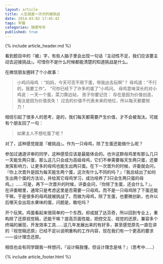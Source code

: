 ```yaml
---
layout: article
title: 人生就是一次次的被挑战
date: 2014-03-02 17:45:42
tags: 牢骚
categories: 随便写写
published: true
---
```


{% include  article_header.md %}

看到题目中的『被』字，有些人脑子里会出现一句话『主动性不足，我们应该要主动去迎接挑战』。可惜你不是什么时候都能清楚的知道挑战是什么。

在微信朋友圈转了个小故事：

> 小鸡问母鸡 ：“妈妈，今天可否不用下蛋，带我出去玩啊”？ 
> 母鸡道：“不行的，我要工作”。
> “可你已经下了许多的蛋了”小鸡问。
> 母鸡意味深长的对小鸡说：一天一个蛋，菜刀靠边站，
> 孩子你要记住：
> 存在是因为价值创造，淘汰是因为价值丧失！
> 过去的价值不代表未来的地位，所以每天都要努力！

相信引起了很多人的思考，是的，我们每天都需要产生价值，才不会被淘汰。可就有个朋友回了一句：

> 如果主人不想吃蛋了呢？

对了，这种感觉就是『被挑战』。作为一只母鸡，除了生蛋还能做什么呢？

参加过通道评审的同学，这种感受应该是最能体会的。也许这群母鸡里有那么几只一天能生两只蛋，那么这几只会成为高级母鸡，它们不单需要每天生两只蛋，还要发挥影响力，让更多的母鸡也能生出两只蛋。在下一次晋升的时候，评委就会问，『你上次晋升是因为每天能生两个蛋，这次有什么不同的吗？』『我总结出了如何生出两个蛋的方法论，并给其它母鸡学习，成功培养了3只会生两只蛋的母鸡。』……可是，再下一次晋升的时候，评委会问，『你除了生蛋，还会什么？』。在评委眼里，通常只是考虑这里是否需要一只母鸡，而不是一只母鸡除了下蛋还能干嘛，于是很多的母鸡就被挑战了。而做为母鸡，除了生蛋，也要微创新，也许以后哪天会出现水果味的蛋，问题是，敢吃吗？

开个玩笑。鸡蛋看起来很简单的一个东西，却成就了达芬奇，所以回到专业上，重构除了还原视觉稿，还能干嘛？提高页面性能，把控交互、视觉的还原，兼容多个终端的展现，开发效率工具……这几年发展出来的有好多，甚至感觉原先一直在讲的『视觉稿还原』已经不足以说明重构的工作内容，现在我们有一个更高的要求——设计理念还原。

相信也会有同学跟我一样想问，『设计稿我懂，但设计理念是啥？』（思考中……）

{% include  article_footer.html %}